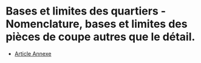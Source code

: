 # Bases et limites des quartiers - Nomenclature, bases et limites des pièces de coupe autres que le détail.

- [Article Annexe](article-annexe.md)
